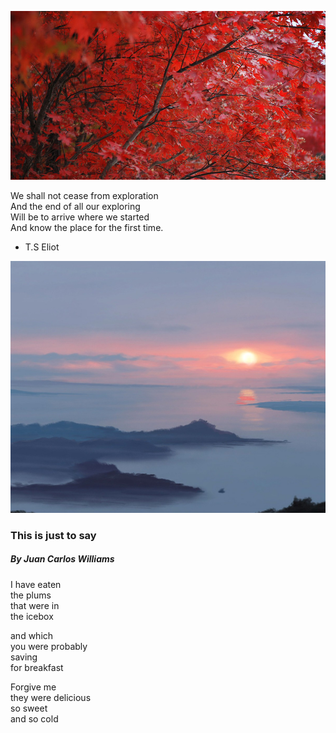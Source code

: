 ![Test Image 4](https://github.com/Josiexm14/Josiexm14.github.io/raw/master/_red_leaves_free.jpg)

We shall not cease from exploration  
And the end of all our exploring  
Will be to arrive where we started  
And know the place for the first time.  

- T.S Eliot 

![Test Image 4](https://github.com/Josiexm14/Josiexm14.github.io/raw/master/sunrise-over-japan.jpg)
### This is just to say
##### By Juan Carlos Williams

I have eaten  
the plums  
that were in  
the icebox  

and which  
you were probably  
saving  
for breakfast  

Forgive me  
they were delicious  
so sweet  
and so cold  


